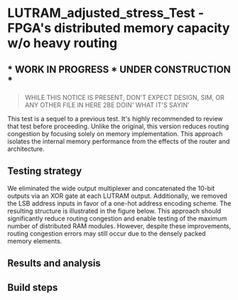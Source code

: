 # LUTRAM_adjusted_stress_Test - FPGA's distributed memory capacity w/o heavy routing 
## * WORK IN PROGRESS * UNDER CONSTRUCTION *
> WHILE THIS NOTICE IS PRESENT, DON'T EXPECT DESIGN, SIM, OR ANY OTHER FILE IN HERE 2BE DOIN' WHAT IT'S SAYIN'

This test is a sequel to a previous test. It's highly recommended to review that test before proceeding. Unlike the original, this version reduces routing congestion by focusing solely on memory implementation. This approach isolates the internal memory performance from the effects of the router and architecture.
## Testing strategy
We eliminated the wide output multiplexer and concatenated the 10-bit outputs via an XOR gate at each LUTRAM output. Additionally, we removed the LSB address inputs in favor of a one-hot address encoding scheme. The resulting structure is illustrated in the figure below. This approach should significantly reduce routing congestion and enable testing of the maximum number of distributed RAM modules. However, despite these improvements, routing congestion errors may still occur due to the densely packed memory elements.

## Results and analysis

## Build steps


